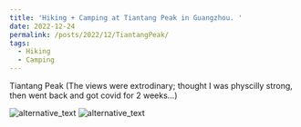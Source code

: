 ```yaml
---
title: 'Hiking + Camping at Tiantang Peak in Guangzhou. '
date: 2022-12-24
permalink: /posts/2022/12/TiantangPeak/
tags:
  - Hiking
  - Camping
---
```



Tiantang Peak (The views were extrodinary; thought I was physcilly strong, then went back and got covid for 2 weeks...)
<!-- ====== -->

<img src="https://mozzielx.github.io/xin-lin/images/TiantangPeak/p4.png" alt="alternative_text" style="max-width: 200 px; height: auto;">

<img src="https://mozzielx.github.io/xin-lin/images/TiantangPeak/p2.jpg" alt="alternative_text" style="max-width: 200 px; height: auto;">



